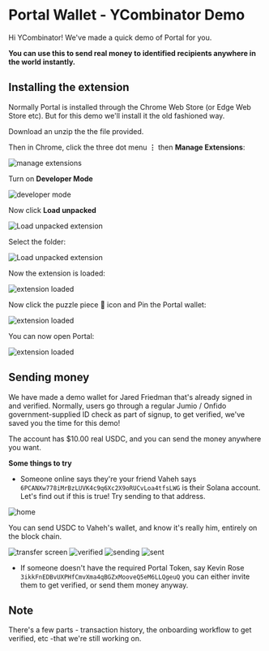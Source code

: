 # Portal Wallet - YCombinator Demo

Hi YCombinator! We've made a quick demo of Portal for you. 

**You can use this to send real money to identified recipients anywhere in the world instantly.**

## Installing the extension

Normally Portal is installed through the Chrome Web Store (or Edge Web Store etc). But for this demo we'll install it the old fashioned way.

Download an unzip the the file provided. 

Then in Chrome, click the three dot menu **⋮** then **Manage Extensions**:

<img src="docs/installation/0-open-extensions.png" alt="manage extensions"/>

Turn on **Developer Mode**

<img src="docs/installation/1-chrome-extensions.png" alt="developer mode"/>

Now click **Load unpacked**

<img src="docs/installation/2-developer-mode.png" alt="Load unpacked extension"/>

Select the folder:

<img src="docs/installation/3-load-unpackaged.png" alt="Load unpacked extension"/>

Now the extension is loaded:

<img src="docs/installation/4-loaded.png" alt="extension loaded"/>

Now click the puzzle piece 🧩 icon and Pin the Portal wallet:

<img src="docs/installation/5-pin-extension.png" alt="extension loaded"/>

You can now open Portal:

<img src="docs/installation/6-ready.png" alt="extension loaded"/>

## Sending money

We have made a demo wallet for Jared Friedman that's already signed in and verified. Normally, users go through a regular Jumio / Onfido government-supplied ID check as part of signup, to get verified, we've saved you the time for this demo! 

The account has $10.00 real USDC, and you can send the money anywhere you want. 

**Some things to try**

 - Someone online says they're your friend Vaheh says  `6PCANXw778iMrBzLUVK4c9q6Xc2X9oRUCvLoa4tfsLWG` is their Solana account. Let's find out if this is true! Try sending to that address.

<img src="docs/transferring/0-home.png" alt="home"/>

You can send USDC to Vaheh's wallet, and know it's really him, entirely on the block chain. 

<img src="docs/transferring/1-transfer.png" alt="transfer screen"/>
<img src="docs/transferring/2-verified.png" alt="verified"/>
<img src="docs/transferring/3-sending.png" alt="sending"/>
<img src="docs/transferring/4-sent.png" alt="sent"/>

 - If someone doesn't have the required Portal Token, say Kevin Rose `3ikkFnEDBvUXPHfCmvXma4qBGZxMooveQ5eM6LLQgeuQ` you can either invite them to get verified, or send them money anyway.

## Note

There's a few parts - transaction history, the onboarding workflow to get verified, etc -that we're still working on. 
